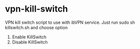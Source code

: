 # vpn-kill-switch
VPN kill switch script to use with ibVPN service.
Just run sudo sh killswitch.sh and choose option
1. Enable KillSwitch
2. Disable KillSwitch
